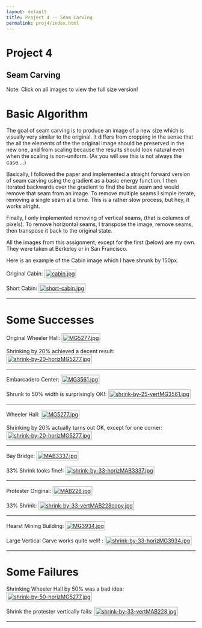 ```yaml
---
layout: default
title: Project 4 -- Seam Carving
permalink: proj4/index.html
---
```


<style type="text/css">
img {
    max-width: 350px;
    border: 2px solid #CCC;
    padding: 2px;
}
</style> 

# Project 4
 
## Seam Carving

Note: Click on all images to view the full size version!

# Basic Algorithm
The goal of seam carving is to produce an image of a new size which is visually very similar to the original. It differs from cropping in the sense that the all the elements of the the original image should be preserved in the new one, and from scaling because the results should look natural even when the scaling is non-uniform. (As you will see this is not always the case....)

Basically, I followed the paper and implemented a straight forward version of seam carving using the gradient as a basic energy function. I then iterated backwards over the gradient to find the best seam and would remove that seam from an image. To remove multiple seams I simple iterate, removing a single seam at a time. This is a rather slow process, but hey, it works alright.

Finally, I only implemented removing of vertical seams, (that is columns of pixels). To remove horizontal seams, I transpose the image, remove seams, then transpose it back to the original state.

All the images from this assignment, except for the first (below) are my own. They were taken at Berkeley or in San Francisco. 

Here is an example of the Cabin image which I have shrunk by 150px.

Original Cabin:
[![cabin.jpg](cabin.jpg)](cabin.jpg)

Short Cabin:
[![short-cabin.jpg](short-cabin.jpg)](short-cabin.jpg)


---

# Some Successes

Original Wheeler Hall:
[![MG5277.jpg](MG5277.jpg)](MG5277.jpg)

Shrinking by 20% achieved a decent result:
[![shrink-by-20-horizMG5277.jpg](shrink-by-20-horizMG5277.jpg)](shrink-by-20-horizMG5277.jpg)

---

Embarcadero Center:
[![MG3561.jpg](MG3561.jpg)](MG3561.jpg)

Shrunk to 50% width is surprisingly OK!:
[![shrink-by-25-vertMG3561.jpg](shrink-by-25-vertMG3561.jpg)](shrink-by-25-vertMG3561.jpg)

---

Wheeler Hall:
[![MG5277.jpg](MG5277.jpg)](MG5277.jpg)

Shrinking by 20% actually turns out OK, except for one corner:
[![shrink-by-20-horizMG5277.jpg](shrink-by-20-horizMG5277.jpg)](shrink-by-20-horizMG5277.jpg)

---

Bay Bridge:
[![MAB3337.jpg](MAB3337.jpg)](MAB3337.jpg)

33% Shrink looks fine!:
[![shrink-by-33-horizMAB3337.jpg](shrink-by-33-horizMAB3337.jpg)](shrink-by-33-horizMAB3337.jpg)

---

Protester Original:
[![MAB228.jpg](MAB228.jpg)](MAB228.jpg)

33% Shrink:
[![shrink-by-33-vertMAB228copy.jpg](shrink-by-33-vertMAB228copy.jpg)](shrink-by-33-vertMAB228copy.jpg)

---

Hearst Mining Building:
[![MG3934.jpg](MG3934.jpg)](MG3934.jpg)

Large Vertical Carve works quite well! :
[![shrink-by-33-horizMG3934.jpg](shrink-by-33-horizMG3934.jpg)](shrink-by-33-horizMG3934.jpg)

---

# Some Failures


Shrinking Wheeler Hall by 50% was a bad idea:
[![shrink-by-50-horizMG5277.jpg](shrink-by-50-horizMG5277.jpg)](shrink-by-50-horizMG5277.jpg)

Shrink the protester vertically fails:
[![shrink-by-33-vertMAB228.jpg](shrink-by-33-vertMAB228.jpg)](shrink-by-33-vertMAB228.jpg)
 
---

